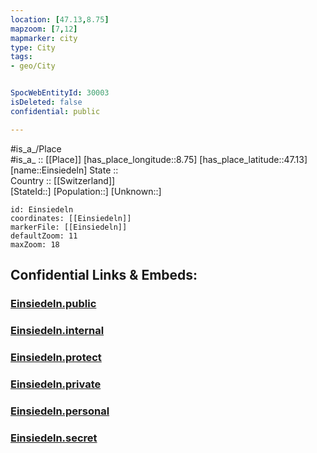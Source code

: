 ```yaml
---
location: [47.13,8.75] 
mapzoom: [7,12] 
mapmarker: city 
type: City
tags:
- geo/City


SpocWebEntityId: 30003
isDeleted: false
confidential: public

---
```

#is_a_/Place  
#is_a_ :: [[Place]] 
[has_place_longitude::8.75] 
[has_place_latitude::47.13] 
[name::Einsiedeln] 
State ::  
Country :: [[Switzerland]]  
[StateId::] 
[Population::] 
[Unknown::] 


```leaflet
id: Einsiedeln
coordinates: [[Einsiedeln]] 
markerFile: [[Einsiedeln]] 
defaultZoom: 11 
maxZoom: 18
```


## Confidential Links & Embeds: 

### [Einsiedeln.public](/_public/\Earth\Continent\Europe\Europe~Central\Switzerland\Switzerland~Cantons\Schwyz,Canton\districts~Schwyz\EinsiedelnEinsiedeln.public.md) 

### [Einsiedeln.internal](/_internal/\Earth\Continent\Europe\Europe~Central\Switzerland\Switzerland~Cantons\Schwyz,Canton\districts~Schwyz\EinsiedelnEinsiedeln.internal.md) 

### [Einsiedeln.protect](/_protect/\Earth\Continent\Europe\Europe~Central\Switzerland\Switzerland~Cantons\Schwyz,Canton\districts~Schwyz\EinsiedelnEinsiedeln.protect.md) 

### [Einsiedeln.private](/_private/\Earth\Continent\Europe\Europe~Central\Switzerland\Switzerland~Cantons\Schwyz,Canton\districts~Schwyz\EinsiedelnEinsiedeln.private.md) 

### [Einsiedeln.personal](/_personal/\Earth\Continent\Europe\Europe~Central\Switzerland\Switzerland~Cantons\Schwyz,Canton\districts~Schwyz\EinsiedelnEinsiedeln.personal.md) 

### [Einsiedeln.secret](/_secret/\Earth\Continent\Europe\Europe~Central\Switzerland\Switzerland~Cantons\Schwyz,Canton\districts~Schwyz\EinsiedelnEinsiedeln.secret.md)

